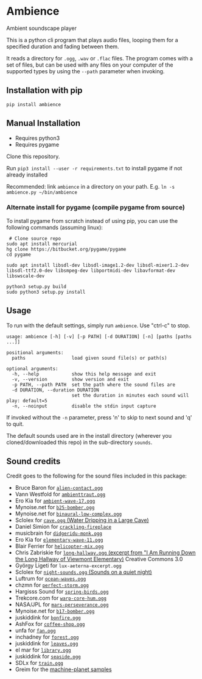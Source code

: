 # Ambience

Ambient soundscape player

This is a python cli program that plays audio files, looping them for a specified
duration and fading between them.

It reads a directory for `.ogg`, `.wav` or `.flac` files. The program comes
with a set of files, but can be used with any files on your computer of the
supported types by using the `--path` parameter when invoking.

## Installation with pip

```
pip install ambience
```

## Manual Installation

 - Requires python3
 - Requires pygame

Clone this repository.

Run `pip3 install --user -r requirements.txt` to install pygame if not already installed

Recommended: link `ambience` in a directory on your path. E.g. `ln -s ambience.py ~/bin/ambience`

### Alternate install for pygame (compile pygame from source)

To install pygame from scratch instead of using pip, you can use the following
commands (assuming linux):

```
 # Clone source repo
sudo apt install mercurial
hg clone https://bitbucket.org/pygame/pygame
cd pygame

sudo apt install libsdl-dev libsdl-image1.2-dev libsdl-mixer1.2-dev libsdl-ttf2.0-dev libsmpeg-dev libportmidi-dev libavformat-dev libswscale-dev

python3 setup.py build
sudo python3 setup.py install
```

## Usage

To run with the default settings, simply run `ambience`. Use "ctrl-c" to stop.

```
usage: ambience [-h] [-v] [-p PATH] [-d DURATION] [-n] [paths [paths ...]]

positional arguments:
  paths                 load given sound file(s) or path(s)

optional arguments:
  -h, --help            show this help message and exit
  -v, --version         show version and exit
  -p PATH, --path PATH  set the path where the sound files are
  -d DURATION, --duration DURATION
                        set the duration in minutes each sound will play: default=5
  -n, --noinput         disable the stdin input capture
```

If invoked without the `-n` parameter, press 'n' to skip to next sound and 'q'
to quit.

The default sounds used are in the install directory (wherever you
cloned/downloaded this repo) in the sub-directory `sounds`.

## Sound credits

Credit goes to the following for the sound files included in this package:

- Bruce Baron for [`alien-contact.ogg`](https://freesound.org/people/Sclolex/sounds/149131/)
- Vann Westfold for [`ambienttraut.ogg`](https://freesound.org/people/Vann%20Westfold/sounds/34308/)
- Ero Kia for [`ambient-wave-17.ogg`](https://freesound.org/people/deleted_user_2731495/sounds/395837/)
- Mynoise.net for [`b25-bomber.ogg`](https://mynoise.net/NoiseMachines/propellerNoiseGenerator.php?l=32353333252532141414&m=&d=0)
- Mynoise.net for [`binaural-low-complex.ogg`](https://mynoise.net/NoiseMachines/binauralBrainwaveGenerator.php?l=61565146413633292522&m=&d=0)
- Sclolex for [`cave.ogg` (Water Dripping in a Large Cave)](https://freesound.org/people/Sclolex/sounds/177958/)
- Daniel Simion for [`crackling-fireplace`](http://soundbible.com/2178-Crackling-Fireplace.html)
- musicbrain for [`didgeridu-monk.ogg`](https://freesound.org/people/musicbrain/sounds/376577/)
- Ero Kia for [`elementary-wave-11.ogg`](https://freesound.org/people/deleted_user_2731495/sounds/183881/)
- Blair Ferrier for [`helicopter-mix.ogg`](https://freesound.org/people/nofeedbak/sounds/41171/)
- Chris Zabriskie for [`long-hallway.ogg` (excerpt from "I Am Running Down the Long Hallway of Viewmont Elementary)](http://freemusicarchive.org/music/Chris_Zabriskie/I_Am_a_Man_Who_Will_Fight_for_Your_Honor/I_Am_Running_Down_the_Long_Hallway_of_Viewmont_Elementary") Creative Commons 3.0
- György Ligeti for `lux-aeterna-excerpt.ogg`
- Sclolex for [`night-sounds.ogg` (Sounds on a quiet night)](https://freesound.org/people/Sclolex/sounds/342106/)
- Luftrum for [`ocean-waves.ogg`](https://freesound.org/people/Luftrum/sounds/48412/)
- chzmn for [`perfect-storm.ogg`](https://weather.ambient-mixer.com/the-perfect-storm)
- Hargisss Sound for [`spring-birds.ogg`](https://freesound.org/people/hargissssound/sounds/345851/)
- Trekcore.com for [`warp-core-hum.ogg`](http://www.trekcore.com/audio/)
- NASA/JPL for [`mars-perseverance.ogg`](https://mars.nasa.gov/resources/25399/in-flight-perseverance-rovers-interplanetary-sound/)
- Mynoise.net for [`b17-bomber.ogg`](https://mynoise.net/NoiseMachines/propellerNoiseGenerator.php?l=46504747000046202020)
- juskiddink for [`bonfire.ogg`](https://freesound.org/people/juskiddink/sounds/65795/)
- AshFox for [`coffee-shop.ogg`](https://freesound.org/people/AshFox/sounds/172968/)
- unfa for [`fan.ogg`](https://freesound.org/people/unfa/sounds/170869/)
- inchadney for [`forest.ogg`](https://freesound.org/people/inchadney/sounds/56611/)
- juskiddink for [`leaves.ogg`](https://freesound.org/people/juskiddink/sounds/78955/)
- el mar for [`library.ogg`](https://freesound.org/people/el_mar/sounds/171008/)
- juskiddink for [`seaside.ogg`](https://freesound.org/people/juskiddink/sounds/194868/)
- SDLx for [`train.ogg`](https://freesound.org/people/SDLx/sounds/259988/)
- Greim for the [machine-planet samples](https://greim.github.io/machine-planet/)
